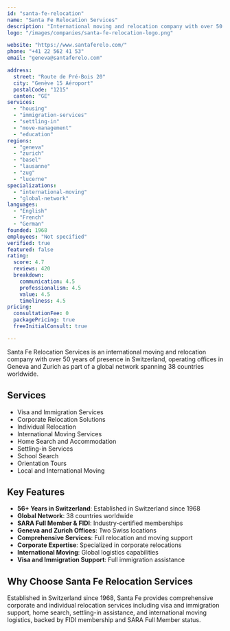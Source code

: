 ```yaml
---
id: "santa-fe-relocation"
name: "Santa Fe Relocation Services"
description: "International moving and relocation company with over 50 years in Switzerland, offering comprehensive employee relocation solutions with global reach across 38 countries."
logo: "/images/companies/santa-fe-relocation-logo.png"

website: "https://www.santaferelo.com/"
phone: "+41 22 562 41 53"
email: "geneva@santaferelo.com"

address:
  street: "Route de Pré-Bois 20"
  city: "Genève 15 Aéroport"
  postalCode: "1215"
  canton: "GE"
services:
  - "housing"
  - "immigration-services"
  - "settling-in"
  - "move-management"
  - "education"
regions:
  - "geneva"
  - "zurich"
  - "basel"
  - "lausanne"
  - "zug"
  - "lucerne"
specializations:
  - "international-moving"
  - "global-network"
languages:
  - "English"
  - "French"
  - "German"
founded: 1968
employees: "Not specified"
verified: true
featured: false
rating:
  score: 4.7
  reviews: 420
  breakdown:
    communication: 4.5
    professionalism: 4.5
    value: 4.5
    timeliness: 4.5
pricing:
  consultationFee: 0
  packagePricing: true
  freeInitialConsult: true

---
```


Santa Fe Relocation Services is an international moving and relocation company with over 50 years of presence in Switzerland, operating offices in Geneva and Zurich as part of a global network spanning 38 countries worldwide.

## Services

- Visa and Immigration Services
- Corporate Relocation Solutions
- Individual Relocation
- International Moving Services
- Home Search and Accommodation
- Settling-in Services
- School Search
- Orientation Tours
- Local and International Moving

## Key Features

- **56+ Years in Switzerland**: Established in Switzerland since 1968
- **Global Network**: 38 countries worldwide
- **SARA Full Member & FIDI**: Industry-certified memberships
- **Geneva and Zurich Offices**: Two Swiss locations
- **Comprehensive Services**: Full relocation and moving support
- **Corporate Expertise**: Specialized in corporate relocations
- **International Moving**: Global logistics capabilities
- **Visa and Immigration Support**: Full immigration assistance

## Why Choose Santa Fe Relocation Services

Established in Switzerland since 1968, Santa Fe provides comprehensive corporate and individual relocation services including visa and immigration support, home search, settling-in assistance, and international moving logistics, backed by FIDI membership and SARA Full Member status.
